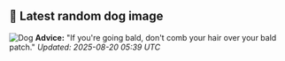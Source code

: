 ## 🐶 Latest random dog image
![Dog](https://images.dog.ceo/breeds/otterhound/n02091635_2377.jpg)
**Advice:** "If you're going bald, don't comb your hair over your bald patch."
*Updated: 2025-08-20 05:39 UTC*
